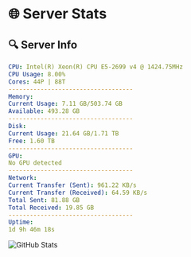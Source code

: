 # 🌐 Server Stats
## 🔍 Server Info
```yaml
CPU: Intel(R) Xeon(R) CPU E5-2699 v4 @ 1424.75MHz
CPU Usage: 8.00%
Cores: 44P | 88T
-----------------------------------
Memory:
Current Usage: 7.11 GB/503.74 GB
Available: 493.28 GB
-----------------------------------
Disk:
Current Usage: 21.64 GB/1.71 TB
Free: 1.60 TB
-----------------------------------
GPU:
No GPU detected
-----------------------------------
Network:
Current Transfer (Sent): 961.22 KB/s
Current Transfer (Received): 64.59 KB/s
Total Sent: 81.88 GB
Total Received: 19.85 GB
-----------------------------------
Uptime:
1d 9h 46m 18s
```
![GitHub Stats](https://img.shields.io/badge/Updated-2025-04-21_02:55:06-blue)